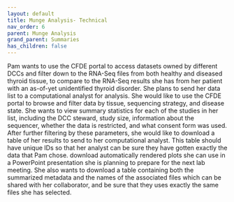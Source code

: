 ```yaml
---
layout: default
title: Munge Analysis- Technical
nav_order: 6
parent: Munge Analysis
grand_parent: Summaries
has_children: false
---
```

Pam wants to use the CFDE portal to access datasets owned by different DCCs and filter down to the RNA-Seq files from both healthy and diseased thyroid tissue, to compare to the RNA-Seq results she has from her patient with an as-of-yet unidentified thyroid disorder. She plans to send her data list to a computational analyst for analysis. She would like to use the CFDE portal to browse and filter data by tissue, sequencing strategy, and disease state. She wants to view summary statistics for each of the studies in her list, including the DCC steward, study size, information about the sequencer, whether the data is restricted, and what consent form was used. After further filtering by these parameters, she would like to download a table of her results to send to her computational analyst. This table should have unique IDs so that her analyst can be sure they have gotten exactly the data that Pam chose.
download automatically rendered plots she can use in a PowerPoint presentation she is planning to prepare for the next lab meeting. She also wants to download a table containing both the summarized metadata and the names of the associated files which can be shared with her collaborator, and be sure that they uses exactly the same files she has selected.
